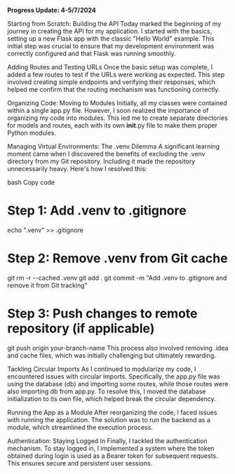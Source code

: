 **Progress Update: 4-5/7/2024**

Starting from Scratch: Building the API
Today marked the beginning of my journey in creating the API for my application. I started with the basics, setting up a new Flask app with the classic "Hello World" example. This initial step was crucial to ensure that my development environment was correctly configured and that Flask was running smoothly.

Adding Routes and Testing URLs
Once the basic setup was complete, I added a few routes to test if the URLs were working as expected. This step involved creating simple endpoints and verifying their responses, which helped me confirm that the routing mechanism was functioning correctly.

Organizing Code: Moving to Modules
Initially, all my classes were contained within a single app.py file. However, I soon realized the importance of organizing my code into modules. This led me to create separate directories for models and routes, each with its own __init__.py file to make them proper Python modules.

Managing Virtual Environments: The .venv Dilemma
A significant learning moment came when I discovered the benefits of excluding the .venv directory from my Git repository. Including it made the repository unnecessarily heavy. Here's how I resolved this:

bash
Copy code
# Step 1: Add .venv to .gitignore
echo ".venv" >> .gitignore

# Step 2: Remove .venv from Git cache
git rm -r --cached .venv
git add .
git commit -m "Add .venv to .gitignore and remove it from Git tracking"

# Step 3: Push changes to remote repository (if applicable)
git push origin your-branch-name
This process also involved removing .idea and cache files, which was initially challenging but ultimately rewarding.

Tackling Circular Imports
As I continued to modularize my code, I encountered issues with circular imports. Specifically, the app.py file was using the database (db) and importing some routes, while those routes were also importing db from app.py. To resolve this, I moved the database initialization to its own file, which helped break the circular dependency.

Running the App as a Module
After reorganizing the code, I faced issues with running the application. The solution was to run the backend as a module, which streamlined the execution process.

Authentication: Staying Logged In
Finally, I tackled the authentication mechanism. To stay logged in, I implemented a system where the token obtained during login is used as a Bearer token for subsequent requests. This ensures secure and persistent user sessions.
